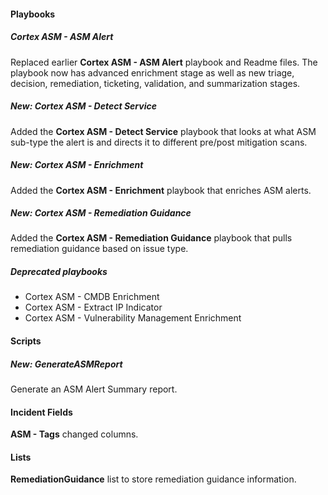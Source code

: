 
#### Playbooks

##### Cortex ASM - ASM Alert
Replaced earlier **Cortex ASM - ASM Alert** playbook and Readme files.  The playbook now has advanced enrichment stage as well as new triage, decision, remediation, ticketing, validation, and summarization stages.

##### New: Cortex ASM - Detect Service
Added the **Cortex ASM - Detect Service** playbook that looks at what ASM sub-type the alert is and directs it to different pre/post mitigation scans.

##### New: Cortex ASM - Enrichment
Added the **Cortex ASM - Enrichment** playbook that enriches ASM alerts.

##### New: Cortex ASM - Remediation Guidance
Added the **Cortex ASM - Remediation Guidance** playbook that pulls remediation guidance based on issue type.

##### Deprecated playbooks
- Cortex ASM - CMDB Enrichment
- Cortex ASM - Extract IP Indicator
- Cortex ASM - Vulnerability Management Enrichment
 

#### Scripts

##### New: GenerateASMReport
Generate an ASM Alert Summary report.

#### Incident Fields
**ASM - Tags** changed columns.

#### Lists
**RemediationGuidance** list to store remediation guidance information.
